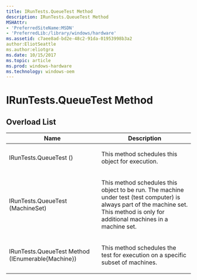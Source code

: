 ```yaml
---
title: IRunTests.QueueTest Method
description: IRunTests.QueueTest Method
MSHAttr:
- 'PreferredSiteName:MSDN'
- 'PreferredLib:/library/windows/hardware'
ms.assetid: c7aee8ad-bd2e-48c2-91da-01953998b3a2
author:EliotSeattle
ms.author:eliotgra
ms.date: 10/15/2017
ms.topic: article
ms.prod: windows-hardware
ms.technology: windows-oem
---
```


# IRunTests.QueueTest Method


## <span id="Overload_List"></span><span id="overload_list"></span><span id="OVERLOAD_LIST"></span>Overload List


<table>
<colgroup>
<col width="50%" />
<col width="50%" />
</colgroup>
<thead>
<tr class="header">
<th>Name</th>
<th>Description</th>
</tr>
</thead>
<tbody>
<tr class="odd">
<td><p>IRunTests.QueueTest ()</p></td>
<td><p>This method schedules this object for execution.</p></td>
</tr>
<tr class="even">
<td><p>IRunTests.QueueTest (MachineSet)</p></td>
<td><p>This method schedules this object to be run. The machine under test (test computer) is always part of the machine set. This method is only for additional machines in a machine set.</p></td>
</tr>
<tr class="odd">
<td><p>IRunTests.QueueTest Method (IEnumerable{Machine})</p></td>
<td><p>This method schedules the test for execution on a specific subset of machines.</p></td>
</tr>
</tbody>
</table>

 

 

 






